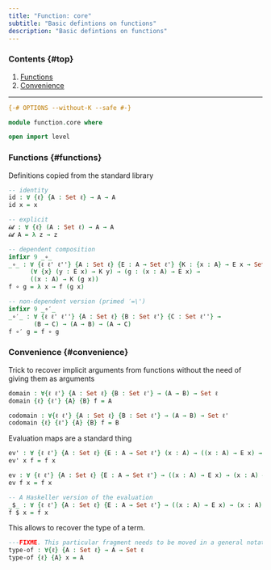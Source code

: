 ```yaml
---
title: "Function: core"
subtitle: "Basic defintions on functions"
description: "Basic defintions on functions"
---
```


### Contents {#top}

1. [Functions](#functions)
1. [Convenience](#convenience)

--------------------------------------------------

```agda
{-# OPTIONS --without-K --safe #-}

module function.core where

open import level
```

### Functions {#functions}

Definitions copied from the standard library

```agda
-- identity
id : ∀ {ℓ} {A : Set ℓ} → A → A
id x = x

-- explicit
𝓲𝓭 : ∀ {ℓ} (A : Set ℓ) → A → A
𝓲𝓭 A = λ z → z

-- dependent composition
infixr 9 _∘_
_∘_ : ∀ {ℓ ℓ' ℓ''} {A : Set ℓ} {E : A → Set ℓ'} {K : {x : A} → E x → Set ℓ''} →
      (∀ {x} (y : E x) → K y) → (g : (x : A) → E x) →
      ((x : A) → K (g x))
f ∘ g = λ x → f (g x)

-- non-dependent version (primed ′=\')
infixr 9 _∘′_
_∘′_ : ∀ {ℓ ℓ' ℓ''} {A : Set ℓ} {B : Set ℓ'} {C : Set ℓ''} →
       (B → C) → (A → B) → (A → C)
f ∘′ g = f ∘ g
```

### Convenience {#convenience}

Trick to recover implicit arguments from functions without the need of giving them as arguments
```agda
domain : ∀{ℓ ℓ'} {A : Set ℓ} {B : Set ℓ'} → (A → B) → Set ℓ
domain {ℓ} {ℓ'} {A} {B} f = A

codomain : ∀{ℓ ℓ'} {A : Set ℓ} {B : Set ℓ'} → (A → B) → Set ℓ'
codomain {ℓ} {ℓ'} {A} {B} f = B
```
Evaluation maps are a standard thing
```agda
ev' : ∀ {ℓ ℓ'} {A : Set ℓ} {E : A → Set ℓ'} (x : A) → ((x : A) → E x) → E x
ev' x f = f x

ev : ∀ {ℓ ℓ'} {A : Set ℓ} {E : A → Set ℓ'} → ((x : A) → E x) → (x : A) → E x
ev f x = f x

-- A Haskeller version of the evaluation
_$_ : ∀ {ℓ ℓ'} {A : Set ℓ} {E : A → Set ℓ'} → ((x : A) → E x) → (x : A) → E x
f $ x = f x
```
This allows to recover the type of a term. 
```agda
---FIXME. This particular fragment needs to be moved in a general notation section
type-of : ∀{ℓ} {A : Set ℓ} → A → Set ℓ
type-of {ℓ} {A} x = A
```
